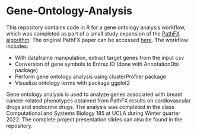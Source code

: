 # Gene-Ontology-Analysis

This repository contains code in R for a gene ontology analysis workflow, which was completed as part of a small study expansion of the [PathFX algorithm](https://github.com/jenwilson521/PathFX). The original PathFX paper can be accessed [here](https://journals.plos.org/ploscompbiol/article?id=10.1371/journal.pcbi.1006614). The workflow includes:

- With dataframe manipulation, extract target genes from the input csv
- Conversion of gene symbols to Entrez ID (done with AnnotationDbi package)
- Perform gene ontology analysis using clusterProfiler package
- Visualize ontology terms with package ggplot2

Gene ontology analysis is used to analyze genes associated with breast cancer-related phenotypes obtained from PathFX results on cardiovascular drugs and endocrine drugs. The analysis was completed in the class Computational and Systems Biology 185 at UCLA during Winter quarter 2022. The complete project presentation slides can also be found in the repository.
